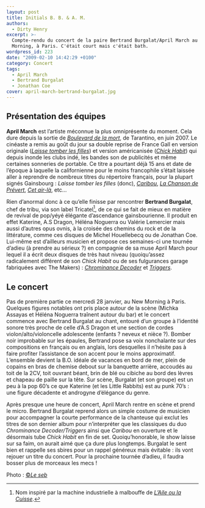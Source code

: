 ```yaml
---
layout: post
title: Initials B. B. & A. M.
authors:
  - Dirty Henry
excerpt: >-
  Compte-rendu du concert de la paire Bertrand Burgalat/April March au New
  Morning, à Paris. C'était court mais c'était bath.
wordpress_id: 223
date: "2009-02-10 14:42:29 +0100"
category: Concert
tags:
  - April March
  - Bertrand Burgalat
  - Jonathan Coe
cover: april-march-bertrand-burgalat.jpg
---
```


## Présentation des équipes

**April March** est l’artiste méconnue la plus omniprésente du moment. Cela dure
depuis la sortie de [_Boulevard de la mort_][1], de Tarantino, en juin 2007. Le
cinéaste a remis au goût du jour sa double reprise de France Gall en version
originale ([_Laisse tomber les filles_][3]) et version américanisée ([_Chick
Habit_][4]) qui depuis inonde les clubs indé, les bandes son de publicités et
même certaines sonneries de portable. Ce titre a pourtant déjà 15 ans et date de
l’époque à laquelle la californienne pour le moins francophile s’était laissée
aller à reprendre de nombreux titres du répertoire français, pour la plupart
signés Gainsbourg : _Laisse tomber les filles_ (donc), [_Caribou_][5], [_La
Chanson de Prévert_][6], [_Cet air-là_][7], etc…

Rien d’anormal donc à ce qu’elle finisse par rencontrer **Bertrand Burgalat**,
chef de tribu, via son label Tricatel[^1], de ce qui se fait de mieux en matière
de revival de pop/yéyé élégante d’ascendance gainsbourienne. Il produit en effet
Katerine, A.S Dragon, Héléna Noguerra ou Valérie Lemercier mais aussi d’autres
opus ovnis, à la croisée des chemins du rock et de la littérature, comme ces
disques de Michel Houellebecq ou de Jonathan Coe. Lui-même est d’ailleurs
musicien et propose ces semaines-ci une tournée d’adieu (à prendre au sérieux ?)
en compagnie de sa muse April March pour lequel il a écrit deux disques de très
haut niveau (quoiqu’assez radicalement différent de son _Chick Habit_ ou de ses
fulgurances garage fabriquées avec The Makers) : [_Chrominance Decoder_][9] et
[_Triggers_][10].

## Le concert

Pas de première partie ce mercredi 28 janvier, au New Morning à Paris. Quelques
figures notables ont pris place autour de la scène (Michka Assayas et Héléna
Noguerra traînent autour du bar) et le concert commence avec Bertrand Burgalat
au chant, entouré d’un groupe à l’identité sonore très proche de celle d’A.S
Dragon et une section de cordes violon/alto/violoncelle adolescente (enfants ?
neveux et nièce ?). Bomber noir improbable sur les épaules, Bertrand pose sa
voix nonchalante sur des compositions en français ou en anglais, lors desquelles
il n’hésite pas à faire profiter l’assistance de son accent pour le moins
approximatif. L’ensemble devient la B.O. idéale de vacances en bord de mer,
plein de copains en bras de chemise debout sur la banquette arrière, accoudés au
toit de la 2CV, toit ouvrant béant, brin de blé ou cibiche au bord des lèvres et
chapeau de paille sur la tête. Sur scène, Burgalat (et son groupe) est un peu à
la pop 60’s ce que Katerine (et les Little Rabbits) est au punk 70’s : une
figure décadente et androgyne d’élégance du genre.

Après presque une heure de concert, April March rentre en scène et prend le
micro. Bertrand Burgalat reprend alors un simple costume de musicien pour
accompagner la courte performance de la chanteuse qui exclut les titres de son
dernier album pour n’interpréter que les classiques du duo _Chrominance
Decoder/Triggers_ ainsi que _Caribou_ en ouverture et le désormais tube _Chick
Habit_ en fin de set. Quoiqu’honorable, le show laisse sur sa faim, on aurait
aimé que ça dure plus longtemps. Burgalat le sent bien et rappelle ses sbires
pour un rappel généreux mais évitable : ils vont rejouer un titre du concert.
Pour la prochaine tournée d’adieu, il faudra bosser plus de morceaux les mecs !

Photo : [©*Le seb*](https://flickr.com/photos/seblascaux/)

[^1]:
    Nom inspiré par la machine industrielle à malbouffe de [_L’Aile ou la
    Cuisse_][8].

[1]: https://www.themoviedb.org/movie/1991-death-proof
[3]: https://song.link/us/i/323848675
[4]: https://song.link/fr/i/220150488
[5]: https://song.link/us/i/497838331
[6]: https://song.link/us/i/323848683
[7]: https://song.link/us/i/497838335
[8]: https://www.themoviedb.org/movie/761-l-aile-ou-la-cuisse
[9]: https://album.link/fr/i/417082825
[10]: https://album.link/fr/i/408952972
